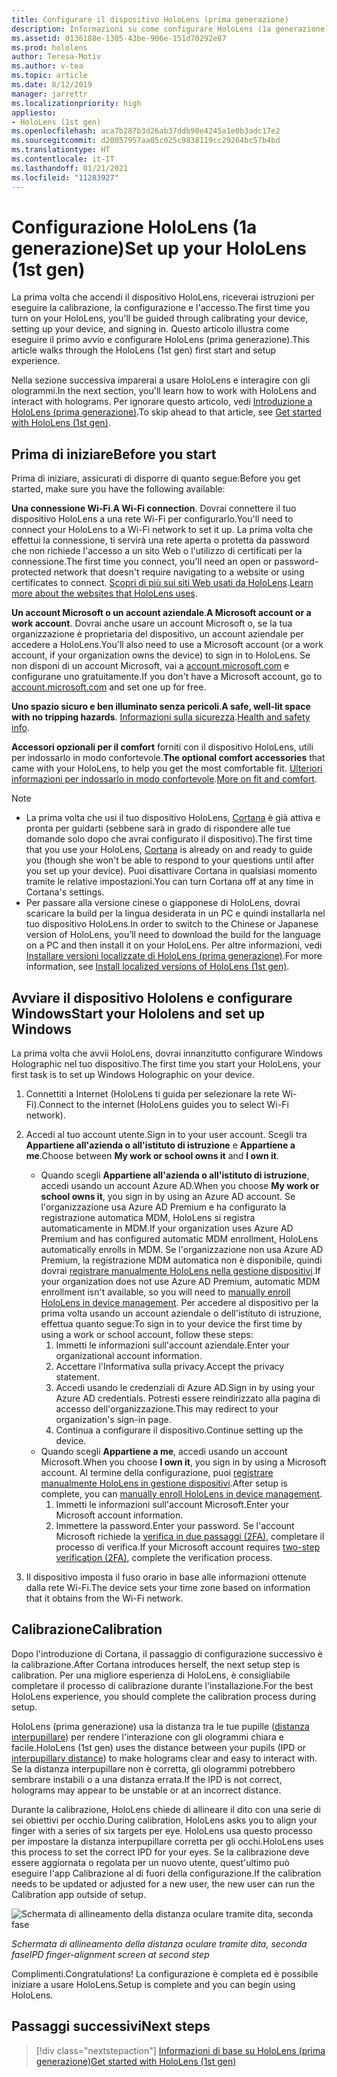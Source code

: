 ```yaml
---
title: Configurare il dispositivo HoloLens (prima generazione)
description: Informazioni su come configurare HoloLens (1a generazione) per la prima volta in una rete Wi-Fi con un account Microsoft (MSA) o un account di Azure Active Directory (AAD).
ms.assetid: 0136188e-1305-43be-906e-151d70292e87
ms.prod: hololens
author: Teresa-Motiv
ms.author: v-tea
ms.topic: article
ms.date: 8/12/2019
manager: jarrettr
ms.localizationpriority: high
appliesto:
- HoloLens (1st gen)
ms.openlocfilehash: aca7b287b3d26ab37ddb90e4245a1e0b3adc17e2
ms.sourcegitcommit: d20057957aa05c025c9838119cc29264bc57b4bd
ms.translationtype: HT
ms.contentlocale: it-IT
ms.lasthandoff: 01/21/2021
ms.locfileid: "11283927"
---
```

# <span data-ttu-id="b58a1-103">Configurazione HoloLens (1a generazione)</span><span class="sxs-lookup"><span data-stu-id="b58a1-103">Set up your HoloLens (1st gen)</span></span>

<span data-ttu-id="b58a1-104">La prima volta che accendi il dispositivo HoloLens, riceverai istruzioni per eseguire la calibrazione, la configurazione e l'accesso.</span><span class="sxs-lookup"><span data-stu-id="b58a1-104">The first time you turn on your HoloLens, you'll be guided through calibrating your device, setting up your device, and signing in.</span></span>  <span data-ttu-id="b58a1-105">Questo articolo illustra come eseguire il primo avvio e configurare HoloLens (prima generazione).</span><span class="sxs-lookup"><span data-stu-id="b58a1-105">This article walks through the HoloLens (1st gen) first start and setup experience.</span></span>

<span data-ttu-id="b58a1-106">Nella sezione successiva imparerai a usare HoloLens e interagire con gli ologrammi.</span><span class="sxs-lookup"><span data-stu-id="b58a1-106">In the next section, you'll learn how to work with HoloLens and interact with holograms.</span></span> <span data-ttu-id="b58a1-107">Per ignorare questo articolo, vedi [Introduzione a HoloLens (prima generazione)](hololens1-basic-usage.md).</span><span class="sxs-lookup"><span data-stu-id="b58a1-107">To skip ahead to that article, see [Get started with HoloLens (1st gen)](hololens1-basic-usage.md).</span></span>

## <span data-ttu-id="b58a1-108">Prima di iniziare</span><span class="sxs-lookup"><span data-stu-id="b58a1-108">Before you start</span></span>

<span data-ttu-id="b58a1-109">Prima di iniziare, assicurati di disporre di quanto segue:</span><span class="sxs-lookup"><span data-stu-id="b58a1-109">Before you get started, make sure you have the following available:</span></span>

<span data-ttu-id="b58a1-110">**Una connessione Wi-Fi**.</span><span class="sxs-lookup"><span data-stu-id="b58a1-110">**A Wi-Fi connection**.</span></span> <span data-ttu-id="b58a1-111">Dovrai connettere il tuo dispositivo HoloLens a una rete Wi-Fi per configurarlo.</span><span class="sxs-lookup"><span data-stu-id="b58a1-111">You'll need to connect your HoloLens to a Wi-Fi network to set it up.</span></span> <span data-ttu-id="b58a1-112">La prima volta che effettui la connessione, ti servirà una rete aperta o protetta da password che non richiede l'accesso a un sito Web o l'utilizzo di certificati per la connessione.</span><span class="sxs-lookup"><span data-stu-id="b58a1-112">The first time you connect, you'll need an open or password-protected network that doesn't require navigating to a website or using certificates to connect.</span></span> <span data-ttu-id="b58a1-113">[Scopri di più sui siti Web usati da HoloLens](hololens-offline.md).</span><span class="sxs-lookup"><span data-stu-id="b58a1-113">[Learn more about the websites that HoloLens uses](hololens-offline.md).</span></span>

<span data-ttu-id="b58a1-114">**Un account Microsoft o un account aziendale**.</span><span class="sxs-lookup"><span data-stu-id="b58a1-114">**A Microsoft account or a work account**.</span></span> <span data-ttu-id="b58a1-115">Dovrai anche usare un account Microsoft o, se la tua organizzazione è proprietaria del dispositivo, un account aziendale per accedere a HoloLens.</span><span class="sxs-lookup"><span data-stu-id="b58a1-115">You'll also need to use a Microsoft account (or a work account, if your organization owns the device) to sign in to HoloLens.</span></span> <span data-ttu-id="b58a1-116">Se non disponi di un account Microsoft, vai a [account.microsoft.com](https://account.microsoft.com) e configurane uno gratuitamente.</span><span class="sxs-lookup"><span data-stu-id="b58a1-116">If you don't have a Microsoft account, go to [account.microsoft.com](https://account.microsoft.com) and set one up for free.</span></span>

<span data-ttu-id="b58a1-117">**Uno spazio sicuro e ben illuminato senza pericoli**.</span><span class="sxs-lookup"><span data-stu-id="b58a1-117">**A safe, well-lit space with no tripping hazards**.</span></span> <span data-ttu-id="b58a1-118">[Informazioni sulla sicurezza](https://go.microsoft.com/fwlink/p/?LinkId=746661).</span><span class="sxs-lookup"><span data-stu-id="b58a1-118">[Health and safety info](https://go.microsoft.com/fwlink/p/?LinkId=746661).</span></span>

<span data-ttu-id="b58a1-119">**Accessori opzionali per il comfort** forniti con il dispositivo HoloLens, utili per indossarlo in modo confortevole.</span><span class="sxs-lookup"><span data-stu-id="b58a1-119">**The optional comfort accessories** that came with your HoloLens, to help you get the most comfortable fit.</span></span> <span data-ttu-id="b58a1-120">[Ulteriori informazioni per indossarlo in modo confortevole](https://support.microsoft.com/help/12632/hololens-fit-your-hololens).</span><span class="sxs-lookup"><span data-stu-id="b58a1-120">[More on fit and comfort](https://support.microsoft.com/help/12632/hololens-fit-your-hololens).</span></span>

> [!NOTE]
>  
> - <span data-ttu-id="b58a1-121">La prima volta che usi il tuo dispositivo HoloLens, [Cortana](hololens-cortana.md) è già attiva e pronta per guidarti (sebbene sarà in grado di rispondere alle tue domande solo dopo che avrai configurato il dispositivo).</span><span class="sxs-lookup"><span data-stu-id="b58a1-121">The first time that you use your HoloLens, [Cortana](hololens-cortana.md) is already on and ready to guide you (though she won't be able to respond to your questions until after you set up your device).</span></span> <span data-ttu-id="b58a1-122">Puoi disattivare Cortana in qualsiasi momento tramite le relative impostazioni.</span><span class="sxs-lookup"><span data-stu-id="b58a1-122">You can turn Cortana off at any time in Cortana's settings.</span></span>
> - <span data-ttu-id="b58a1-123">Per passare alla versione cinese o giapponese di HoloLens, dovrai scaricare la build per la lingua desiderata in un PC e quindi installarla nel tuo dispositivo HoloLens.</span><span class="sxs-lookup"><span data-stu-id="b58a1-123">In order to switch to the Chinese or Japanese version of HoloLens, you’ll need to download the build for the language on a PC and then install it on your HoloLens.</span></span> <span data-ttu-id="b58a1-124">Per altre informazioni, vedi [Installare versioni localizzate di HoloLens (prima generazione)](hololens1-install-localized.md).</span><span class="sxs-lookup"><span data-stu-id="b58a1-124">For more information, see [Install localized versions of HoloLens (1st gen)](hololens1-install-localized.md).</span></span>

## <span data-ttu-id="b58a1-125">Avviare il dispositivo Hololens e configurare Windows</span><span class="sxs-lookup"><span data-stu-id="b58a1-125">Start your Hololens and set up Windows</span></span>

<span data-ttu-id="b58a1-126">La prima volta che avvii HoloLens, dovrai innanzitutto configurare Windows Holographic nel tuo dispositivo.</span><span class="sxs-lookup"><span data-stu-id="b58a1-126">The first time you start your HoloLens, your first task is to set up Windows Holographic on your device.</span></span>

1. <span data-ttu-id="b58a1-127">Connettiti a Internet (HoloLens ti guida per selezionare la rete Wi-Fi).</span><span class="sxs-lookup"><span data-stu-id="b58a1-127">Connect to the internet (HoloLens guides you to select Wi-Fi network).</span></span>

1. <span data-ttu-id="b58a1-128">Accedi al tuo account utente.</span><span class="sxs-lookup"><span data-stu-id="b58a1-128">Sign in to your user account.</span></span> <span data-ttu-id="b58a1-129">Scegli tra **Appartiene all'azienda o all'istituto di istruzione** e **Appartiene a me**.</span><span class="sxs-lookup"><span data-stu-id="b58a1-129">Choose between **My work or school owns it** and **I own it**.</span></span>
    - <span data-ttu-id="b58a1-130">Quando scegli **Appartiene all'azienda o all'istituto di istruzione**, accedi usando un account Azure AD.</span><span class="sxs-lookup"><span data-stu-id="b58a1-130">When you choose **My work or school owns it**, you sign in by using an Azure AD account.</span></span> <span data-ttu-id="b58a1-131">Se l'organizzazione usa Azure AD Premium e ha configurato la registrazione automatica MDM, HoloLens si registra automaticamente in MDM.</span><span class="sxs-lookup"><span data-stu-id="b58a1-131">If your organization uses Azure AD Premium and has configured automatic MDM enrollment, HoloLens automatically enrolls in MDM.</span></span> <span data-ttu-id="b58a1-132">Se l'organizzazione non usa Azure AD Premium, la registrazione MDM automatica non è disponibile, quindi dovrai [registrare manualmente HoloLens nella gestione dispositivi](hololens-enroll-mdm.md#different-ways-to-enroll).</span><span class="sxs-lookup"><span data-stu-id="b58a1-132">If your organization does not use Azure AD Premium, automatic MDM enrollment isn't available, so you will need to [manually enroll HoloLens in device management](hololens-enroll-mdm.md#different-ways-to-enroll).</span></span> <span data-ttu-id="b58a1-133">Per accedere al dispositivo per la prima volta usando un account aziendale o dell'istituto di istruzione, effettua quanto segue:</span><span class="sxs-lookup"><span data-stu-id="b58a1-133">To sign in to your device the first time by using a work or school account, follow these steps:</span></span>
        1. <span data-ttu-id="b58a1-134">Immetti le informazioni sull'account aziendale.</span><span class="sxs-lookup"><span data-stu-id="b58a1-134">Enter your organizational account information.</span></span>
        1. <span data-ttu-id="b58a1-135">Accettare l'Informativa sulla privacy.</span><span class="sxs-lookup"><span data-stu-id="b58a1-135">Accept the privacy statement.</span></span>
        1. <span data-ttu-id="b58a1-136">Accedi usando le credenziali di Azure AD.</span><span class="sxs-lookup"><span data-stu-id="b58a1-136">Sign in by using your Azure AD credentials.</span></span> <span data-ttu-id="b58a1-137">Potresti essere reindirizzato alla pagina di accesso dell'organizzazione.</span><span class="sxs-lookup"><span data-stu-id="b58a1-137">This may redirect to your organization's sign-in page.</span></span>
        1. <span data-ttu-id="b58a1-138">Continua a configurare il dispositivo.</span><span class="sxs-lookup"><span data-stu-id="b58a1-138">Continue setting up the device.</span></span>
    - <span data-ttu-id="b58a1-139">Quando scegli **Appartiene a me**, accedi usando un account Microsoft.</span><span class="sxs-lookup"><span data-stu-id="b58a1-139">When you choose **I own it**, you sign in by using a Microsoft account.</span></span> <span data-ttu-id="b58a1-140">Al termine della configurazione, puoi [registrare manualmente HoloLens in gestione dispositivi](hololens-enroll-mdm.md#different-ways-to-enroll).</span><span class="sxs-lookup"><span data-stu-id="b58a1-140">After setup is complete, you can [manually enroll HoloLens in device management](hololens-enroll-mdm.md#different-ways-to-enroll).</span></span>
        1. <span data-ttu-id="b58a1-141">Immetti le informazioni sull'account Microsoft.</span><span class="sxs-lookup"><span data-stu-id="b58a1-141">Enter your Microsoft account information.</span></span>
        1. <span data-ttu-id="b58a1-142">Immettere la password.</span><span class="sxs-lookup"><span data-stu-id="b58a1-142">Enter your password.</span></span> <span data-ttu-id="b58a1-143">Se l'account Microsoft richiede la [verifica in due passaggi (2FA)](https://blogs.technet.microsoft.com/microsoft_blog/2013/04/17/microsoft-account-gets-more-secure/), completare il processo di verifica.</span><span class="sxs-lookup"><span data-stu-id="b58a1-143">If your Microsoft account requires [two-step verification (2FA)](https://blogs.technet.microsoft.com/microsoft_blog/2013/04/17/microsoft-account-gets-more-secure/), complete the verification process.</span></span>

1. <span data-ttu-id="b58a1-144">Il dispositivo imposta il fuso orario in base alle informazioni ottenute dalla rete Wi-Fi.</span><span class="sxs-lookup"><span data-stu-id="b58a1-144">The device sets your time zone based on information that it obtains from the Wi-Fi network.</span></span>

## <span data-ttu-id="b58a1-145">Calibrazione</span><span class="sxs-lookup"><span data-stu-id="b58a1-145">Calibration</span></span>

<span data-ttu-id="b58a1-146">Dopo l'introduzione di Cortana, il passaggio di configurazione successivo è la calibrazione.</span><span class="sxs-lookup"><span data-stu-id="b58a1-146">After Cortana introduces herself, the next setup step is calibration.</span></span> <span data-ttu-id="b58a1-147">Per una migliore esperienza di HoloLens, è consigliabile completare il processo di calibrazione durante l'installazione.</span><span class="sxs-lookup"><span data-stu-id="b58a1-147">For the best HoloLens experience, you should complete the calibration process during setup.</span></span>

<span data-ttu-id="b58a1-148">HoloLens (prima generazione) usa la distanza tra le tue pupille ([distanza interpupillare](https://en.wikipedia.org/wiki/Interpupillary_distance)) per rendere l'interazione con gli ologrammi chiara e facile.</span><span class="sxs-lookup"><span data-stu-id="b58a1-148">HoloLens (1st gen) uses the distance between your pupils (IPD or [interpupillary distance](https://en.wikipedia.org/wiki/Interpupillary_distance)) to make holograms clear and easy to interact with.</span></span> <span data-ttu-id="b58a1-149">Se la distanza interpupillare non è corretta, gli ologrammi potrebbero sembrare instabili o a una distanza errata.</span><span class="sxs-lookup"><span data-stu-id="b58a1-149">If the IPD is not correct, holograms may appear to be unstable or at an incorrect distance.</span></span>

<span data-ttu-id="b58a1-150">Durante la calibrazione, HoloLens chiede di allineare il dito con una serie di sei obiettivi per occhio.</span><span class="sxs-lookup"><span data-stu-id="b58a1-150">During calibration, HoloLens asks you to align your finger with a series of six targets per eye.</span></span> <span data-ttu-id="b58a1-151">HoloLens usa questo processo per impostare la distanza interpupillare corretta per gli occhi.</span><span class="sxs-lookup"><span data-stu-id="b58a1-151">HoloLens uses this process to set the correct IPD for your eyes.</span></span> <span data-ttu-id="b58a1-152">Se la calibrazione deve essere aggiornata o regolata per un nuovo utente, quest'ultimo può eseguire l'app Calibrazione al di fuori della configurazione.</span><span class="sxs-lookup"><span data-stu-id="b58a1-152">If the calibration needs to be updated or adjusted for a new user, the new user can run the Calibration app  outside of setup.</span></span>

![Schermata di allineamento della distanza oculare tramite dita, seconda fase](./images/ipd-finger-alignment-300px.jpg)

*<span data-ttu-id="b58a1-154">Schermata di allineamento della distanza oculare tramite dita, seconda fase</span><span class="sxs-lookup"><span data-stu-id="b58a1-154">IPD finger-alignment screen at second step</span></span>*

<span data-ttu-id="b58a1-155">Complimenti.</span><span class="sxs-lookup"><span data-stu-id="b58a1-155">Congratulations!</span></span> <span data-ttu-id="b58a1-156">La configurazione è completa ed è possibile iniziare a usare HoloLens.</span><span class="sxs-lookup"><span data-stu-id="b58a1-156">Setup is complete and you can begin using HoloLens.</span></span>

## <span data-ttu-id="b58a1-157">Passaggi successivi</span><span class="sxs-lookup"><span data-stu-id="b58a1-157">Next steps</span></span>

> [!div class="nextstepaction"]
> [<span data-ttu-id="b58a1-158">Informazioni di base su HoloLens (prima generazione)</span><span class="sxs-lookup"><span data-stu-id="b58a1-158">Get started with HoloLens (1st gen)</span></span>](hololens1-basic-usage.md)
